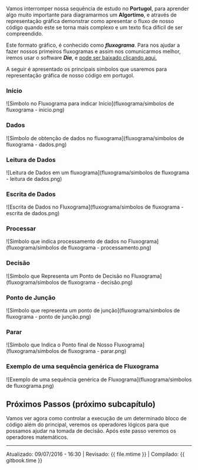 Vamos interromper nossa sequência de estudo no **Portugol**, para aprender algo muito importante para diagramarmos um **Algortimo**, e através de representação gráfica demonstrar como apresentar o fluxo de nosso código quando este se torna mais complexo e um texto fica difícil de ser compreendido.

Este formato gráfico, é conhecido como ***fluxograma***. Para nos ajudar a fazer nossos primeiros fluxogramas e assim nos comunicarmos melhor, iremos usar o software ***Dia***, e [pode ser baixado clicando aqui.](https://drive.google.com/a/carlosdelfino.eti.br/file/d/0B_nY5U9uO3kPeld0TkJQU3NGZGs/view?usp=sharing)

A seguir é apresentado os principais símbolos que usaremos para representação gráfica de nosso código em portugol.

### Início
![Simbolo no Fluxograma para indicar Início](fluxograma/simbolos de fluxograma - inicio.png)
### Dados
![Simbolo de obtenção de dados no fluxograma](fluxograma/simbolos de fluxograma - dados.png)
### Leitura de Dados
![Leitura de Dados em um fluxograma](fluxograma/simbolos de fluxograma - leitura de dados.png)
### Escrita de Dados
![Escrita de Dados no Fluxograma](fluxograma/simbolos de fluxograma - escrita de dados.png)
### Processar
![Simbolo que indica processamento de dados no Fluxograma](fluxograma/simbolos de fluxograma - processamento.png)
### Decisão
![Simbolo que Representa um Ponto de Decisão no Fluxograma](fluxograma/simbolos de fluxograma - decisão.png)
### Ponto de Junção
![Simbolo que representa um ponto de junção](fluxograma/simbolos de fluxograma - ponto de junção.png)
### Parar
![Símbolo que Indica o Ponto final de Nosso Fluxograma](fluxograma/simbolos de fluxograma - parar.png)

### Exemplo de uma sequência genérica de Fluxograma
![Exemplo de uma sequência genérica de Fluxograma](fluxograma/simbolos de fluxograma.png)

## Próximos Passos (próximo subcapítulo)
Vamos ver agora como controlar a execução de um determinado bloco de código além do principal, veremos os operadores lógicos para que possamos ajudar na tomada de decisão. Após este passo veremos os operadores matemáticos.

---
Atualizado: 09/07/2016 - 16:30 | Revisado: {{ file.mtime }} | Compilado: {{ gitbook.time }}
